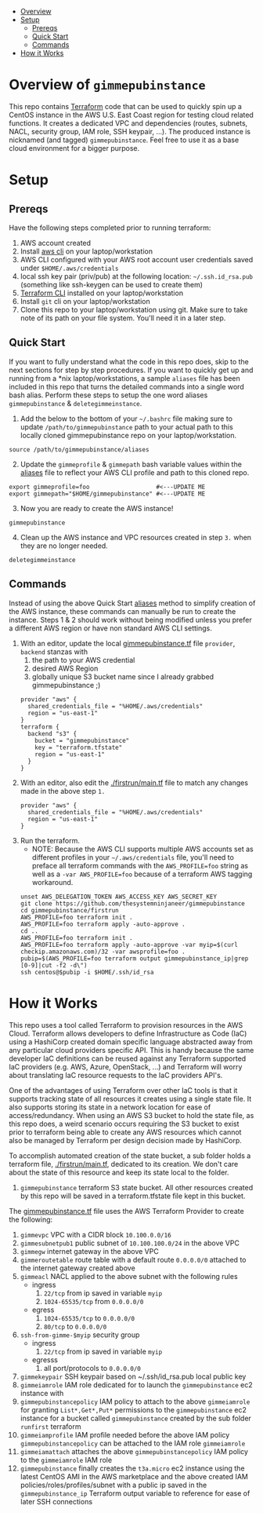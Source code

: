 
* [Overview](#overview-of-gimmepubinstance)
* [Setup](#setup)
  * [Prereqs](#prereqs)
  * [Quick Start](#quick-start)
  * [Commands](#commands)
* [How it Works](#how-it-works)

# Overview of `gimmepubinstance`
This repo contains [Terraform](https://www.terraform.io/) code that can be used to quickly spin up a CentOS instance in the AWS U.S. East Coast region for testing cloud related functions. It creates a dedicated VPC and dependencies (routes, subnets, NACL, security group, IAM role, SSH keypair, ...). The produced instance is nicknamed (and tagged) `gimmepubinstance`. Feel free to use it as a base cloud environment for a bigger purpose.

# Setup

## Prereqs
Have the following steps completed prior to running terraform:
1. AWS account created
1. Install [aws cli](https://aws.amazon.com/cli/) on your laptop/workstation
1. AWS CLI configured with your AWS root account user credentials saved under `$HOME/.aws/credentials`
1. local ssh key pair (priv/pub) at the following location: `~/.ssh.id_rsa.pub` (something like ssh-keygen can be used to create them)
1. [Terraform CLI](https://www.terraform.io/downloads.html) installed on your laptop/workstation
1. Install `git` cli on your laptop/workstation
1. Clone this repo to your laptop/workstation using git. Make sure to take note of its path on your file system. You'll need it in a later step.


## Quick Start
If you want to fully understand what the code in this repo does, skip to the next sections for step by step procedures. If you want to quickly get up and running from a \*nix laptop/workstations, a sample `aliases` file has been included in this repo that turns the detailed commands into a single word bash alias. Perform these steps to setup the one word aliases  `gimmepubinstance` & `deletegimmeinstance`.
1. Add the below to the bottom of your `~/.bashrc` file making sure to update `/path/to/gimmepubinstance` path to your actual path to this locally cloned gimmepubinstance repo on your laptop/workstation.
```
source /path/to/gimmepubinstance/aliases
```
2. Update the `gimmeprofile` & `gimmepath` bash variable values within the [aliases](./aliases) file to reflect your AWS CLI profile and path to this cloned repo.
```
export gimmeprofile=foo                   #<---UPDATE ME
export gimmepath="$HOME/gimmepubinstance" #<---UPDATE ME
```
3. Now you are ready to create the AWS instance!
```
gimmepubinstance
```
4. Clean up the AWS instance and VPC resources created in step `3.` when they are no longer needed.
```
deletegimmeinstance
```

## Commands
Instead of using the above Quick Start [aliases](./aliases) method to simplify creation of the AWS instance, these commands can manually be run to create the instance. Steps 1 & 2 should work without being modified unless you prefer a different AWS region or have non standard AWS CLI settings.
1. With an editor, update the local [gimmepubinstance.tf](./gimmepubinstance.tf) file `provider`, `backend` stanzas with
   1. the path to your AWS credential
   2. desired AWS Region
   3. globally unique S3 bucket name since I already grabbed gimmepubinstance ;)
   ```
   provider "aws" {
     shared_credentials_file = "%HOME/.aws/credentials"
     region = "us-east-1"
   }
   terraform {
     backend "s3" {
       bucket = "gimmepubinstance"
       key = "terraform.tfstate"
       region = "us-east-1"
     }
   }
   ```
1. With an editor, also edit the [./firstrun/main.tf](./firstrun/main.tf) file to match any changes made in the above step `1.`
   ```
   provider "aws" {
     shared_credentials_file = "%HOME/.aws/credentials"
     region = "us-east-1"
   }
   ```
1. Run the terraform.
   * NOTE: Because the AWS CLI supports multiple AWS accounts set as different profiles in your `~/.aws/credentials` file, you'll need to preface all terraform commands with the `AWS_PROFILE=foo` string as well as a `-var AWS_PROFILE=foo` because of a terraform AWS tagging workaround.
   ```
   unset AWS_DELEGATION_TOKEN AWS_ACCESS_KEY AWS_SECRET_KEY
   git clone https://github.com/thesystemninjaneer/gimmepubinstance
   cd gimmepubinstance/firstrun
   AWS_PROFILE=foo terraform init .
   AWS_PROFILE=foo terraform apply -auto-approve .
   cd ..
   AWS_PROFILE=foo terraform init .
   AWS_PROFILE=foo terraform apply -auto-approve -var myip=$(curl checkip.amazonaws.com)/32 -var awsprofile=foo .
   pubip=$(AWS_PROFILE=foo terraform output gimmepubinstance_ip|grep [0-9]|cut -f2 -d\")
   ssh centos@$pubip -i $HOME/.ssh/id_rsa
   ```

# How it Works

This repo uses a tool called Terraform to provision resources in the AWS Cloud. Terraform allows developers to define Infrastructure as Code (IaC) using a HashiCorp created domain specific language abstracted away from any particular cloud providers specific API. This is handy because the same developer IaC definitions can be reused against any Terraform supported IaC providers (e.g. AWS, Azure, OpenStack, ...) and Terraform will worry about translating IaC resource requests to the IaC providers API's.

One of the advantages of using Terraform over other IaC tools is that it supports tracking state of all resources it creates using a single state file. It also supports storing its state in a network location for ease of access/redundancy. When using an AWS S3 bucket to hold the state file, as this repo does, a weird scenario occurs requiring the S3 bucket to exist prior to terraform being able to create any AWS resources which cannot also be managed by Terraform per design decision made by HashiCorp.

To accomplish automated creation of the state bucket, a sub folder holds a terraform file, [./firstrun/main.tf](./firstrun/main.tf), dedicated to its creation. We don't care about the state of this resource and keep its state local to the folder.
1. `gimmepubinstance` terraform S3 state bucket. All other resources created by this repo will be saved in a terraform.tfstate file kept in this bucket.

The [gimmepubinstance.tf](./gimmepubinstance.tf) file uses the AWS Terraform Provider to create the following:
1. `gimmevpc` VPC with a CIDR block `10.100.0.0/16`
1. `gimmesubnetpub1` public subnet of `10.100.100.0/24` in the above VPC
1. `gimmegw` internet gateway in the above VPC
1. `gimmeroutetable` route table with a default route `0.0.0.0/0` attached to the internet gateway created above
1. `gimmeacl` NACL applied to the above subnet with the following rules
   * ingress
     1. `22/tcp` from ip saved in variable `myip`
     1. `1024-65535/tcp` from `0.0.0.0/0`
   * egress
     1. `1024-65535/tcp` to `0.0.0.0/0`
     1. `80/tcp` to `0.0.0.0/0`
1. `ssh-from-gimme-$myip` security group
   * ingress
     1. `22/tcp` from ip saved in variable `myip`
   * egresss
     1. all port/protocols to `0.0.0.0/0`
1. `gimmekeypair` SSH keypair based on ~/.ssh/id_rsa.pub local public key
1. `gimmeiamrole` IAM role dedicated for to launch the `gimmepubinstance` ec2 instance with
1. `gimmepubinstancepolicy` IAM policy to attach to the above `gimmeiamrole` for granting `List*,Get*,Put*` permissions to the `gimmepubinstance` ec2 instance for a bucket called `gimmepubinstance` created by the sub folder `runfirst` terraform
1. `gimmeiamprofile` IAM profile needed before the above IAM policy `gimmepubinstancepolicy` can be attached to the IAM role `gimmeiamrole`
1. `gimmeiamattach` attaches the above `gimmepubinstancepolicy` IAM policy to the `gimmeiamrole` IAM role
1. `gimmepubinstance` finally creates the `t3a.micro` ec2 instance using the latest CentOS AMI in the AWS marketplace and the above created IAM policies/roles/profiles/subnet with a public ip saved in the `gimmepubinstance_ip` Terraform output variable to reference for ease of later SSH connections
